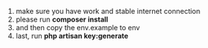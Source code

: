 1. make sure you have work and stable internet connection
2. please run **composer install**
3. and then copy the env.example to env
4. last, run **php artisan key:generate**

